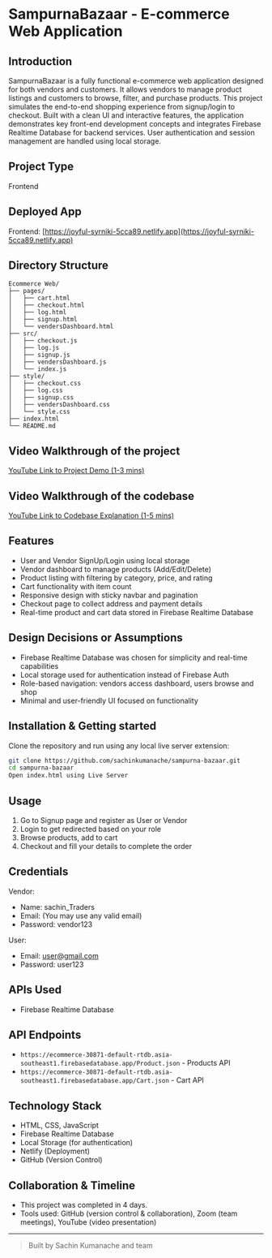 # SampurnaBazaar - E-commerce Web Application

## Introduction
SampurnaBazaar is a fully functional e-commerce web application designed for both vendors and customers. It allows vendors to manage product listings and customers to browse, filter, and purchase products. This project simulates the end-to-end shopping experience from signup/login to checkout. Built with a clean UI and interactive features, the application demonstrates key front-end development concepts and integrates Firebase Realtime Database for backend services. User authentication and session management are handled using local storage.

## Project Type
Frontend

## Deployed App
Frontend: [https://joyful-syrniki-5cca89.netlify.app](https://joyful-syrniki-5cca89.netlify.app)

## Directory Structure
```
Ecommerce Web/
├── pages/
│   ├── cart.html
│   ├── checkout.html
│   ├── log.html
│   ├── signup.html
│   └── vendersDashboard.html
├── src/
│   ├── checkout.js
│   ├── log.js
│   ├── signup.js
│   ├── vendersDashboard.js
│   └── index.js
├── style/
│   ├── checkout.css
│   ├── log.css
│   ├── signup.css
│   ├── vendersDashboard.css
│   └── style.css
├── index.html
└── README.md
```

## Video Walkthrough of the project
[YouTube Link to Project Demo (1-3 mins)](https://youtube.com/your-demo-link)

## Video Walkthrough of the codebase
[YouTube Link to Codebase Explanation (1-5 mins)](https://youtube.com/your-codebase-link)

## Features
- User and Vendor SignUp/Login using local storage
- Vendor dashboard to manage products (Add/Edit/Delete)
- Product listing with filtering by category, price, and rating
- Cart functionality with item count
- Responsive design with sticky navbar and pagination
- Checkout page to collect address and payment details
- Real-time product and cart data stored in Firebase Realtime Database

## Design Decisions or Assumptions
- Firebase Realtime Database was chosen for simplicity and real-time capabilities
- Local storage used for authentication instead of Firebase Auth
- Role-based navigation: vendors access dashboard, users browse and shop
- Minimal and user-friendly UI focused on functionality

## Installation & Getting started
Clone the repository and run using any local live server extension:
```bash
git clone https://github.com/sachinkumanache/sampurna-bazaar.git
cd sampurna-bazaar
Open index.html using Live Server
```

## Usage
1. Go to Signup page and register as User or Vendor
2. Login to get redirected based on your role
3. Browse products, add to cart
4. Checkout and fill your details to complete the order

## Credentials
Vendor:
- Name: sachin_Traders
- Email: (You may use any valid email)
- Password: vendor123

User:
- Email: user@gmail.com
- Password: user123

## APIs Used
- Firebase Realtime Database

## API Endpoints
- `https://ecommerce-30871-default-rtdb.asia-southeast1.firebasedatabase.app/Product.json` - Products API
- `https://ecommerce-30871-default-rtdb.asia-southeast1.firebasedatabase.app/Cart.json` - Cart API

## Technology Stack
- HTML, CSS, JavaScript
- Firebase Realtime Database
- Local Storage (for authentication)
- Netlify (Deployment)
- GitHub (Version Control)

## Collaboration & Timeline
- This project was completed in 4 days.
- Tools used: GitHub (version control & collaboration), Zoom (team meetings), YouTube (video presentation)

---
> Built by Sachin Kumanache and team

